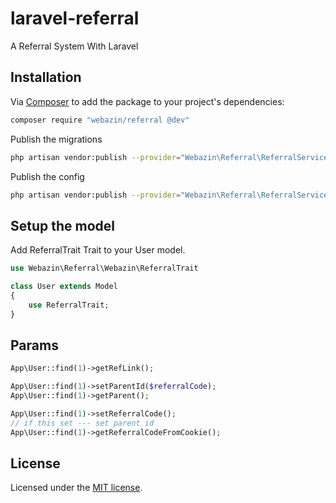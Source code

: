# laravel-referral

A Referral System With Laravel

## Installation

Via [Composer](https://getcomposer.org) to add the package to your project's dependencies:

```bash
composer require "webazin/referral @dev"
```

Publish the migrations

```bash
php artisan vendor:publish --provider="Webazin\Referral\ReferralServiceProvider" --tag="migrations"
```

Publish the config

```bash
php artisan vendor:publish --provider="Webazin\Referral\ReferralServiceProvider" --tag="routes"
```

## Setup the model

Add ReferralTrait Trait to your User model.

```php
use Webazin\Referral\Webazin\ReferralTrait

class User extends Model
{
    use ReferralTrait;
}
```

## Params

```php
App\User::find(1)->getRefLink();

App\User::find(1)->setParentId($referralCode);
App\User::find(1)->getParent();

App\User::find(1)->setReferralCode();
// if this set --- set parent id 
App\User::find(1)->getReferralCodeFromCookie();

```

## License

Licensed under the [MIT license](https://github.com/questocat/laravel-referral/blob/master/LICENSE).
